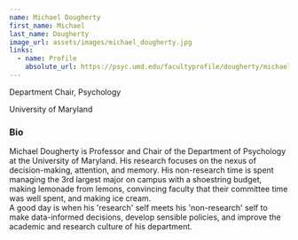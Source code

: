 ```yaml
---
name: Michael Dougherty
first_name: Michael
last_name: Dougherty
image_url: assets/images/michael_dougherty.jpg
links:
  - name: Profile
    absolute_url: https://psyc.umd.edu/facultyprofile/dougherty/michael
---
```


Department Chair, Psychology

University of Maryland

### Bio

Michael Dougherty is Professor and Chair of the Department of Psychology at the University of Maryland. 
His research focuses on the nexus of decision-making, attention, and memory. 
His non-research time is spent managing the 3rd largest major on campus with a shoestring budget, making lemonade from lemons, convincing faculty that their committee time was well spent, and making ice cream.  
A good day is when his 'research' self meets his 'non-research' self to make data-informed decisions, develop sensible policies, and improve the academic and research culture of his department.
